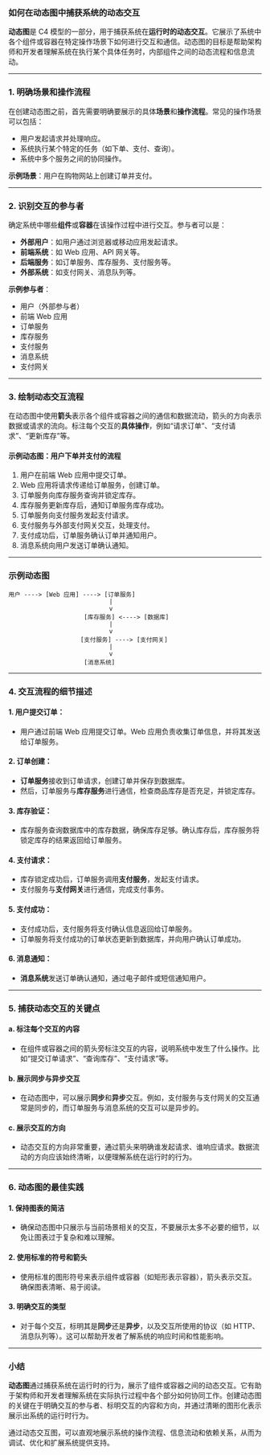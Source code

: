 ### 如何在动态图中捕获系统的动态交互

**动态图**是 C4 模型的一部分，用于捕获系统在**运行时的动态交互**。它展示了系统中各个组件或容器在特定操作场景下如何进行交互和通信。动态图的目标是帮助架构师和开发者理解系统在执行某个具体任务时，内部组件之间的动态流程和信息流动。

---

### 1. **明确场景和操作流程**

在创建动态图之前，首先需要明确要展示的具体**场景**和**操作流程**。常见的操作场景可以包括：
- 用户发起请求并处理响应。
- 系统执行某个特定的任务（如下单、支付、查询）。
- 系统中多个服务之间的协同操作。

**示例场景**：用户在购物网站上创建订单并支付。

---

### 2. **识别交互的参与者**

确定系统中哪些**组件**或**容器**在该操作过程中进行交互。参与者可以是：
- **外部用户**：如用户通过浏览器或移动应用发起请求。
- **前端系统**：如 Web 应用、API 网关等。
- **后端服务**：如订单服务、库存服务、支付服务等。
- **外部系统**：如支付网关、消息队列等。

**示例参与者**：
- 用户（外部参与者）
- 前端 Web 应用
- 订单服务
- 库存服务
- 支付服务
- 消息系统
- 支付网关

---

### 3. **绘制动态交互流程**

在动态图中使用**箭头**表示各个组件或容器之间的通信和数据流动，箭头的方向表示数据或请求的流向。标注每个交互的**具体操作**，例如“请求订单”、“支付请求”、“更新库存”等。

#### 示例动态图：用户下单并支付的流程

1. 用户在前端 Web 应用中提交订单。
2. Web 应用将请求传递给订单服务，创建订单。
3. 订单服务向库存服务查询并锁定库存。
4. 库存服务更新库存后，通知订单服务库存成功。
5. 订单服务向支付服务发起支付请求。
6. 支付服务与外部支付网关交互，处理支付。
7. 支付成功后，订单服务确认订单并通知用户。
8. 消息系统向用户发送订单确认通知。

---

### 示例动态图

```
用户 ----> [Web 应用] ----> [订单服务]
                            |
                            v
                     [库存服务] <----> [数据库]
                            |
                            v
                    [支付服务] ----> [支付网关]
                            |
                            v
                     [消息系统]
```

---

### 4. **交互流程的细节描述**

#### 1. **用户提交订单**：
   - 用户通过前端 Web 应用提交订单。Web 应用负责收集订单信息，并将其发送给订单服务。
   
#### 2. **订单创建**：
   - **订单服务**接收到订单请求，创建订单并保存到数据库。
   - 然后，订单服务与**库存服务**进行通信，检查商品库存是否充足，并锁定库存。

#### 3. **库存验证**：
   - 库存服务查询数据库中的库存数据，确保库存足够。确认库存后，库存服务将锁定库存的结果返回给订单服务。

#### 4. **支付请求**：
   - 库存锁定成功后，订单服务调用**支付服务**，发起支付请求。
   - 支付服务与**支付网关**进行通信，完成支付事务。

#### 5. **支付成功**：
   - 支付成功后，支付服务将支付确认信息返回给订单服务。
   - 订单服务将支付成功的订单状态更新到数据库，并向用户确认订单成功。

#### 6. **消息通知**：
   - **消息系统**发送订单确认通知，通过电子邮件或短信通知用户。

---

### 5. **捕获动态交互的关键点**

#### a. **标注每个交互的内容**
- 在组件或容器之间的箭头旁标注交互的内容，说明系统中发生了什么操作。比如“提交订单请求”、“查询库存”、“支付请求”等。

#### b. **展示同步与异步交互**
- 在动态图中，可以展示**同步**和**异步**交互。例如，支付服务与支付网关的交互通常是同步的，而订单服务与消息系统的交互可以是异步的。

#### c. **展示交互的方向**
- 动态交互的方向非常重要，通过箭头来明确谁发起请求、谁响应请求。数据流动的方向应该始终清晰，以便理解系统在运行时的行为。

---

### 6. **动态图的最佳实践**

#### 1. **保持图表的简洁**
- 确保动态图中只展示与当前场景相关的交互，不要展示太多不必要的细节，以免让图表过于复杂和难以理解。

#### 2. **使用标准的符号和箭头**
- 使用标准的图形符号来表示组件或容器（如矩形表示容器），箭头表示交互。确保图表清晰、易于阅读。

#### 3. **明确交互的类型**
- 对于每个交互，标明其是**同步**还是**异步**，以及交互所使用的协议（如 HTTP、消息队列等）。这可以帮助开发者了解系统的响应时间和性能影响。

---

### 小结

**动态图**通过捕获系统在运行时的行为，展示了组件或容器之间的动态交互。它有助于架构师和开发者理解系统在实际执行过程中各个部分如何协同工作。创建动态图的关键在于明确交互的参与者、标明交互的内容和方向，并通过清晰的图形化表示展示出系统的运行时行为。

通过动态交互图，可以直观地展示系统的操作流程、信息流动和依赖关系，从而为调试、优化和扩展系统提供支持。
